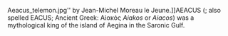Aeacus_telemon.jpg'' by Jean-Michel Moreau le Jeune.]]AEACUS (; also spelled EACUS; Ancient Greek: Αἰακός _Aiakos_ or _Aiacos_) was a mythological king of the island of Aegina in the Saronic Gulf.
